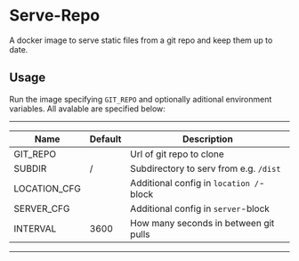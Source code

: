 # Serve-Repo
A docker image to serve static files from a git repo and keep them up to date.

## Usage
Run the image specifying `GIT_REPO` and optionally aditional environment
variables. All avalable are specified below:

--------------------------------------------------------------------
| Name         | Default | Description                             |
|--------------|---------|-----------------------------------------|
| GIT_REPO     |         | Url of git repo to clone                |
| SUBDIR       | /       | Subdirectory to serv from e.g. `/dist`  |
| LOCATION_CFG |         | Additional config in `location /`-block |
| SERVER_CFG   |         | Additional config in `server`-block     |
| INTERVAL     | 3600    | How many seconds in between git pulls   |
--------------------------------------------------------------------
